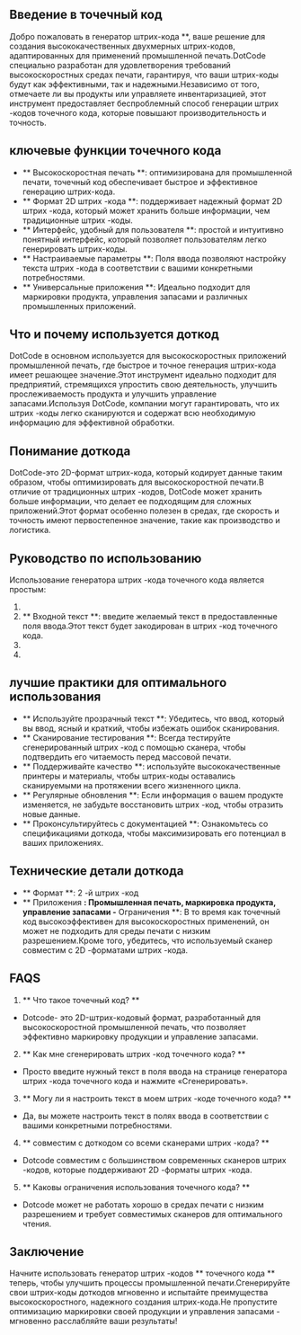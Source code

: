 ## Введение в точечный код

Добро пожаловать в генератор штрих-кода **, ваше решение для создания высококачественных двухмерных штрих-кодов, адаптированных для применений промышленной печать.DotCode специально разработан для удовлетворения требований высокоскоростных средах печати, гарантируя, что ваши штрих-коды будут как эффективными, так и надежными.Независимо от того, отмечаете ли вы продукты или управляете инвентаризацией, этот инструмент предоставляет беспроблемный способ генерации штрих -кодов точечного кода, которые повышают производительность и точность.

## ключевые функции точечного кода

- ** Высокоскоростная печать **: оптимизирована для промышленной печати, точечный код обеспечивает быстрое и эффективное генерацию штрих-кода.
- ** Формат 2D штрих -кода **: поддерживает надежный формат 2D штрих -кода, который может хранить больше информации, чем традиционные штрих -коды.
- ** Интерфейс, удобный для пользователя **: простой и интуитивно понятный интерфейс, который позволяет пользователям легко генерировать штрих-коды.
- ** Настраиваемые параметры **: Поля ввода позволяют настройку текста штрих -кода в соответствии с вашими конкретными потребностями.
- ** Универсальные приложения **: Идеально подходит для маркировки продукта, управления запасами и различных промышленных приложений.

## Что и почему используется доткод

DotCode в основном используется для высокоскоростных приложений промышленной печать, где быстрое и точное генерация штрих-кода имеет решающее значение.Этот инструмент идеально подходит для предприятий, стремящихся упростить свою деятельность, улучшить прослеживаемость продукта и улучшить управление запасами.Используя DotCode, компании могут гарантировать, что их штрих -коды легко сканируются и содержат всю необходимую информацию для эффективной обработки.

## Понимание доткода

DotCode-это 2D-формат штрих-кода, который кодирует данные таким образом, чтобы оптимизировать для высокоскоростной печати.В отличие от традиционных штрих -кодов, DotCode может хранить больше информации, что делает ее подходящим для сложных приложений.Этот формат особенно полезен в средах, где скорость и точность имеют первостепенное значение, такие как производство и логистика.

## Руководство по использованию

Использование генератора штрих -кода точечного кода является простым:

1.
2. ** Входной текст **: введите желаемый текст в предоставленные поля ввода.Этот текст будет закодирован в штрих -код точечного кода.
3.
4.

## лучшие практики для оптимального использования

- ** Используйте прозрачный текст **: Убедитесь, что ввод, который вы ввод, ясный и краткий, чтобы избежать ошибок сканирования.
- ** Сканирование тестирования **: Всегда тестируйте сгенерированный штрих -код с помощью сканера, чтобы подтвердить его читаемость перед массовой печати.
- ** Поддерживайте качество **: используйте высококачественные принтеры и материалы, чтобы штрих-коды оставались сканируемыми на протяжении всего жизненного цикла.
- ** Регулярные обновления **: Если информация о вашем продукте изменяется, не забудьте восстановить штрих -код, чтобы отразить новые данные.
- ** Проконсультируйтесь с документацией **: Ознакомьтесь со спецификациями доткода, чтобы максимизировать его потенциал в ваших приложениях.

## Технические детали доткода

- ** Формат **: 2 -й штрих -код
- ** Приложения **: Промышленная печать, маркировка продукта, управление запасами
-** Ограничения **: В то время как точечный код высокоэффективен для высокоскоростных применений, он может не подходить для среды печати с низким разрешением.Кроме того, убедитесь, что используемый сканер совместим с 2D -форматами штрих -кода.

## FAQS

1. ** Что такое точечный код? **
- Dotcode- это 2D-штрих-кодовый формат, разработанный для высокоскоростной промышленной печать, что позволяет эффективно маркировку продукции и управление запасами.

2. ** Как мне сгенерировать штрих -код точечного кода? **
- Просто введите нужный текст в поля ввода на странице генератора штрих -кода точечного кода и нажмите «Сгенерировать».

3. ** Могу ли я настроить текст в моем штрих -коде точечного кода? **
- Да, вы можете настроить текст в полях ввода в соответствии с вашими конкретными потребностями.

4. ** совместим с доткодом со всеми сканерами штрих -кода? **
- Dotcode совместим с большинством современных сканеров штрих -кодов, которые поддерживают 2D -форматы штрих -кода.

5. ** Каковы ограничения использования точечного кода? **
- Dotcode может не работать хорошо в средах печати с низким разрешением и требует совместимых сканеров для оптимального чтения.

## Заключение

Начните использовать генератор штрих -кодов ** точечного кода ** теперь, чтобы улучшить процессы промышленной печати.Сгенерируйте свои штрих-коды доткодов мгновенно и испытайте преимущества высокоскоростного, надежного создания штрих-кода.Не пропустите оптимизацию маркировки своей продукции и управления запасами - мгновенно расслабляйте ваши результаты!